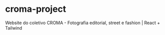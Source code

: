 # croma-project
Website do coletivo CROMA - Fotografia editorial, street e fashion | React + Tailwind
